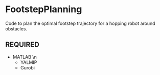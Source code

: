 # FootstepPlanning

Code to plan the optimal footstep trajectory for a hopping robot around obstacles.

## REQUIRED

* MATLAB \n
    * YALMIP 
    * Gurobi
